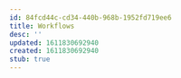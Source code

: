 ```yaml
---
id: 84fcd44c-cd34-440b-968b-1952fd719ee6
title: Workflows
desc: ''
updated: 1611830692940
created: 1611830692940
stub: true
---
```


